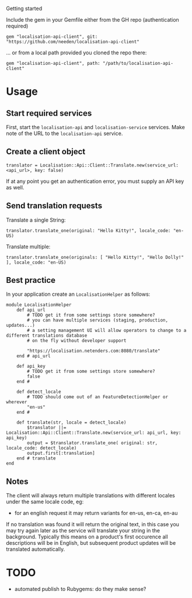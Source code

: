 Getting started

Include the gem in your Gemfile either from the GH repo (authentication required)

```
gem "localisation-api-client", git: "https://github.com/needen/localisation-api-client"
```

... or from a local path provided you cloned the repo there:

```
gem "localisation-api-client", path: "/path/to/localisation-api-client"
```

# Usage

## Start required services
First, start the `localisation-api` and `localisation-service` services. Make note of the URL to the `localisation-api` service. 

## Create a client object
```
translator = Localisation::Api::Client::Translate.new(service_url: <api_url>, key: false)
```
If at any point you get an authentication error, you must supply an API key as well.

## Send translation requests
Translate a single String:
```
translator.translate_one(original: "Hello Kitty!", locale_code: "en-US)
```
Translate multiple:

```
translator.translate_one(originals: [ "Hello Kitty!", "Hello Dolly!" ], locale_code: "en-US)
```

## Best practice
In your application create an `LocalisationHelper` as follows:

```
module LocalisationHelper
    def api_url
        # TODO get it from some settings store somewhere?
        # you can have multiple services (staging, production, updates...)
        # a setting management UI will allow operators to change to a different translations database
        # on the fly without developer support

        "https://localisation.netenders.com:8080/translate"
    end # api_url

    def api_key
        # TODO get it from some settings store somewhere?
        false
    end # 

    def detect_locale
        # TODO should come out of an FeatureDetectionHelper or wherever
        "en-us"
    end #

    def translate(str, locale = detect_locale)
        $translator ||= Localisation::Api::Client::Translate.new(service_url: api_url, key: api_key)
        output = $translator.translate_one( original: str, locale_code: detect_locale)
        output.first[:translation]
    end # translate
end
```

## Notes
The client will always return multiple translations with different locales under the same locale code, eg:
* for an english request it may return variants for en-us, en-ca, en-au

If no translation was found it will return the original text, in this case you may try again later as the service will translate your string in the background. 
Typically this means on a product's first occurence all descriptions will be in English, but subsequent product updates will be translated automatically.


# TODO

* automated publish to Rubygems: do they make sense?